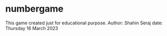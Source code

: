 # numbergame
This game created just for educational purpose.
Author: Shahin Seraj
date: Thursday 16 March 2023
